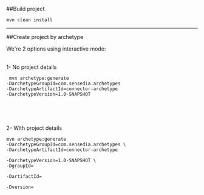 ##Build project

<code>mvn clean install</code>

<hr>

##Create project by archetype

We're 2 options using interactive mode:
</br>
</br>

1- No project details
<code><pre>
mvn archetype:generate -DarchetypeGroupId=com.sensedia.archetypes -DarchetypeArtifactId=connector-archetype -DarchetypeVersion=1.0-SNAPSHOT 
</pre>
</code> 
</br>

</br>

2- With project details
<code><pre>mvn archetype:generate -DarchetypeGroupId=com.sensedia.archetypes \ 
                       -DarchetypeArtifactId=connector-archetype \
                       -DarchetypeVersion=1.0-SNAPSHOT \ 
                       -DgroupId=**<your groupId>** \
                       -DartifactId=**<your artifactId>** \
                       -Dversion=**<your version>**</pre></code> </br>